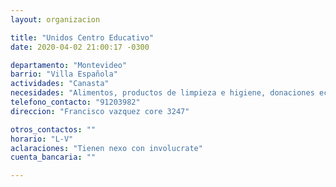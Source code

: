 ```yaml
---
layout: organizacion

title: "Unidos Centro Educativo"
date: 2020-04-02 21:00:17 -0300

departamento: "Montevideo"
barrio: "Villa Española"
actividades: "Canasta"
necesidades: "Alimentos, productos de limpieza e higiene, donaciones económicas"
telefono_contacto: "91203982"
direccion: "Francisco vazquez core 3247"

otros_contactos: ""
horario: "L-V"
aclaraciones: "Tienen nexo con involucrate"
cuenta_bancaria: ""

---
```

